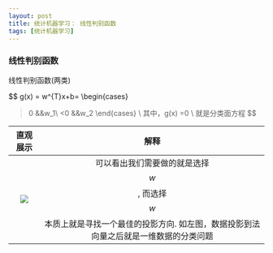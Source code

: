 ```yaml
---
layout: post
title: 统计机器学习： 线性判别函数
tags: [统计机器学习]
---
```




### 线性判别函数

线性判别函数(两类)


$$
g(x) = w^{T}x+b=
\begin{cases}
 >0 &&w_1\\
 <0 &&w_2
\end{cases}
\\
其中，g(x) =0 \ 就是分类面方程
$$


|                   直观展示                   |                    解释                    |
| :--------------------------------------: | :--------------------------------------: |
| ![](http://ww4.sinaimg.cn/large/801b780ajw1f8s30lggioj20uo0jiq4c.jpg) | 可以看出我们需要做的就是选择$$w$$, 而选择$$w$$本质上就是寻找一个最佳的投影方向. 如左图，数据投影到法向量之后就是一维数据的分类问题 |



